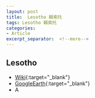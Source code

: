 ```yaml
---
layout: post
title:  Lesotho 賴索托
tags: Lesotho 賴索托 
categories:
- Article
excerpt_separator:  <!--more-->
---
```

## Lesotho 
- [Wiki](https://zh.wikipedia.org/w/index.php?search=Lesotho "Wiki"){:target="_blank"} 
- [GoogleEarth](https://earth.google.com/web/search/Lesotho "GoogleEarth"){:target="_blank"} 
- A 

